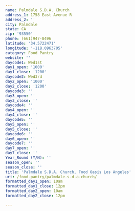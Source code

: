 ```yaml
---
name: Palmdale S.D.A. Church
address_1: 1758 East Avenue R
address_2: ''
city: Palmdale
state: CA
zip: '93550'
phone: (661)947-8496
latitude: '34.5722471'
longitude: '-118.0963705'
category: Food Pantry
website: ''
daycode1: Wed1st
day1_open: '1000'
day1_close: '1200'
daycode2: Wed3rd
day2_open: '1000'
day2_close: '1200'
daycode3: ''
day3_open: ''
day3_close: ''
daycode4: ''
day4_open: ''
day4_close: ''
daycode5: ''
day5_open: ''
day5_close: ''
daycode6: ''
day6_open: ''
daycode7: ''
day7_open: ''
day7_close: ''
Year_Round (Y/N): ''
season_open: ''
season_close: ''
title: 'Palmdale S.D.A. Church, Food Oasis Los Angeles'
uri: /food-pantry/palmdale-s-d-a-church/
formatted_day1_open: 10am
formatted_day1_close: 12pm
formatted_day2_open: 10am
formatted_day2_close: 12pm

---
```

